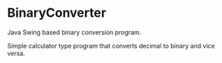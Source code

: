 # BinaryConverter
Java Swing based binary conversion program.

Simple calculator type program that converts decimal to binary and vice versa.
